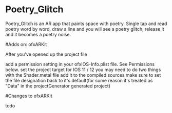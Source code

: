# Poetry_Glitch
Poetry_Glitch is an AR app that paints space with poetry. Single tap and read poetry word by word, draw a line and you will see a poetry glitch, release it and it becomes a poetry noise.

#Adds on:
ofxARKit

After you've opened up the project file

add a permission setting in your ofxIOS-Info.plist file. See Permissions below.
set the project target for IOS 11 / 12
you may need to do two things with the Shader.metal file
add it to the compiled sources
make sure to set the file designation back to it's default(for some reason it's treated as "Data" in the projectGenerator generated project)

#Changes to ofxARKit

todo



